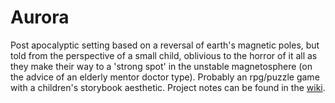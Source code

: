 # Aurora
Post apocalyptic setting based on a reversal of earth's magnetic poles, but told from the perspective of a small child, oblivious to the horror of it all as they make their way to a 'strong spot' in the unstable magnetosphere (on the advice of an elderly mentor doctor type). Probably an rpg/puzzle game with a children's storybook aesthetic. Project notes can be found in the [wiki](https://github.com/BKLaughton/Aurora/wiki).

